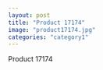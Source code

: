 ```yaml
---
layout: post
title: "Product 17174"
image: "product17174.jpg"
categories: "category1"
---
```

Product 17174
